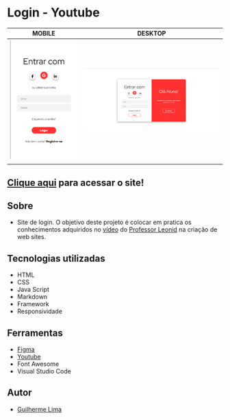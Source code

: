 # Login - Youtube

|      MOBILE         |          DESKTOP       |
|:-------------------:|:-----------------------:
|![](./img/mobile.png)|![](./img/desktop.png)|
|                     |                        |

[Clique aqui](https://guilima005.github.io/login-youtube/) para acessar o site!
---
## Sobre 

- Site de login. O objetivo deste projeto é colocar em pratica os conhecimentos adquiridos no [vídeo](https://youtu.be/-lfa4noP46U) do [Professor Leonid](https://github.com/fernandoleonid) na criação de web sites.

## Tecnologias utilizadas 
- HTML
- CSS
- Java Script
- Markdown
- Framework
- Responsividade

## Ferramentas
- [Figma](https://www.figma.com/file/2v1kiXUASdj7r84GnbJAFT/login-youtube?node-id=0%3A1&t=itDv4IcmXmTd5BuM-0)
- [Youtube](https://youtu.be/-lfa4noP46U)
- Font Awesome
- Visual Studio Code

## Autor
- [Guilherme Lima](https://github.com/GuiLima005)
